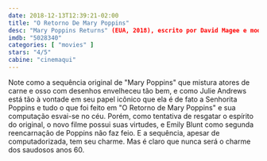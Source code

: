 ```yaml
---
date: 2018-12-13T12:39:21-02:00
title: "O Retorno De Mary Poppins"
desc: "Mary Poppins Returns" (EUA, 2018), escrito por David Magee e modificado depois por ele, Rob Marshall e John DeLuca (e tudo é baseado nas histórias de Mary Poppins por P.L. Travers), dirigido por Rob Marshall, com Emily Blunt, Lin-Manuel Miranda, Ben Whishaw, Emily Mortimer, Julie Walters, Colin Firth e crianças. PS: há uma participação mais que especial de Dick Van Dyke."
imdb: "5028340"
categories: [ "movies" ]
stars: "4/5"
cabine: "cinemaqui"
---
```

Note como a sequência original de "Mary Poppins" que mistura atores de carne e osso com desenhos envelheceu tão bem, e como Julie Andrews está tão à vontade em seu papel icônico que ela é de fato a Senhorita Poppins e tudo o que foi feito em "O Retorno de Mary Poppins" e sua computação esvai-se no céu. Porém, como tentativa de resgatar o espírito do original, o novo filme possui suas virtudes, e Emily Blunt como segunda reencarnação de Poppins não faz feio. E a sequência, apesar de computadorizada, tem seu charme. Mas é claro que nunca será o charme dos saudosos anos 60.
